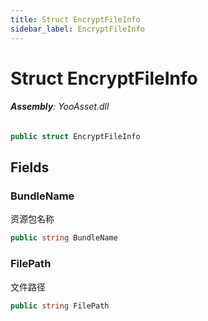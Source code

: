 ```yaml
---
title: Struct EncryptFileInfo
sidebar_label: EncryptFileInfo
---
```

# Struct EncryptFileInfo


###### **Assembly**: YooAsset.dll

```csharp title="Declaration"
public struct EncryptFileInfo
```
## Fields
### BundleName
资源包名称

```csharp title="Declaration"
public string BundleName
```
### FilePath
文件路径

```csharp title="Declaration"
public string FilePath
```
